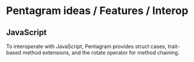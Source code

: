 # Pentagram ideas / Features / Interop

## JavaScript

To interoperate with JavaScript, Pentagram provides struct cases, trait-based method extensions, and the rotate operator for method chaining.
